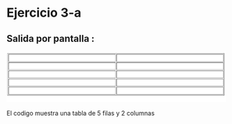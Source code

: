 # Ejercicio 3-a

## Salida por pantalla :
  ![alt text](ej3-A.png)

El codigo muestra una tabla de 5 filas y 2 columnas